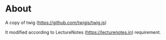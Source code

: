
# About

A copy of twig
(<https://github.com/twigjs/twig.js>)

It modified according to LectureNotes (<https://lecturenotes.in>) requirement. 